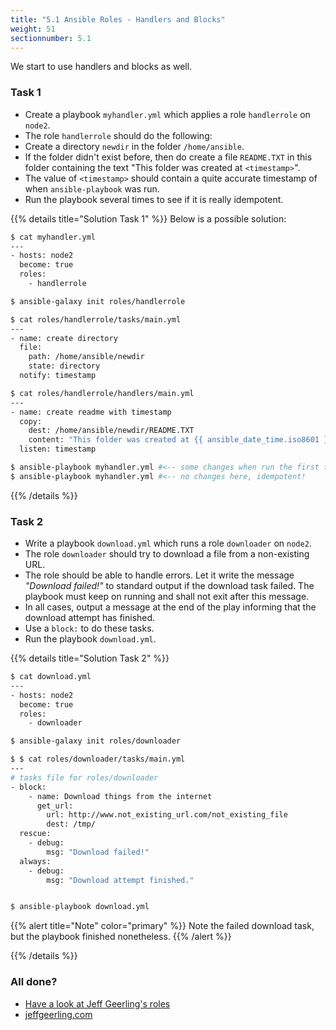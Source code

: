 ```yaml
---
title: "5.1 Ansible Roles - Handlers and Blocks"
weight: 51
sectionnumber: 5.1
---
```


We start to use handlers and blocks as well.

### Task 1

* Create a playbook `myhandler.yml` which applies a role `handlerrole` on `node2`.
* The role `handlerrole` should do the following:
* Create a directory `newdir` in the folder `/home/ansible`.
* If the folder didn't exist before, then do create a file `README.TXT` in this folder containing the text "This folder was created at `<timestamp>`".
* The value of `<timestamp>` should contain a quite accurate timestamp of when `ansible-playbook` was run.
* Run the playbook several times to see if it is really idempotent.

{{% details title="Solution Task 1" %}}
Below is a possible solution:

```bash
$ cat myhandler.yml
---
- hosts: node2
  become: true
  roles:
    - handlerrole

$ ansible-galaxy init roles/handlerrole

$ cat roles/handlerrole/tasks/main.yml
---
- name: create directory
  file:
    path: /home/ansible/newdir
    state: directory
  notify: timestamp

$ cat roles/handlerrole/handlers/main.yml
---
- name: create readme with timestamp 
  copy:
    dest: /home/ansible/newdir/README.TXT
    content: "This folder was created at {{ ansible_date_time.iso8601 }}"    
  listen: timestamp

$ ansible-playbook myhandler.yml #<-- some changes when run the first time
$ ansible-playbook myhandler.yml #<-- no changes here, idempotent!
```
{{% /details %}}

### Task 2

* Write a playbook `download.yml` which runs a role `downloader` on `node2`.
* The role `downloader` should try to download a file from a non-existing URL.
* The role should be able to handle errors. Let it write the message _"Download failed!"_ to standard output if the download task failed. The playbook must keep on running and shall not exit after this message.
* In all cases, output a message at the end of the play informing that the download attempt has finished.
* Use a `block:` to do these tasks.
* Run the playbook `download.yml`.

{{% details title="Solution Task 2" %}}

```bash
$ cat download.yml 
---
- hosts: node2
  become: true
  roles:
    - downloader

$ ansible-galaxy init roles/downloader

$ $ cat roles/downloader/tasks/main.yml 
---
# tasks file for roles/downloader
- block:
    - name: Download things from the internet
      get_url:
        url: http://www.not_existing_url.com/not_existing_file
        dest: /tmp/
  rescue:
    - debug:
        msg: "Download failed!"
  always:
    - debug:
        msg: "Download attempt finished."


$ ansible-playbook download.yml
```

{{% alert title="Note" color="primary" %}}
Note the failed download task, but the playbook finished nonetheless.
{{% /alert %}}

{{% /details %}}


### All done?

* [Have a look at Jeff Geerling's roles](https://www.jeffgeerling.com/)
* [jeffgeerling.com](https://www.jeffgeerling.com/)
